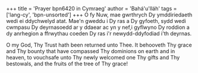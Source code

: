 +++
title = 'Prayer bpn6420 in Cymraeg'
author = 'Bahá'u'lláh'
tags = ['lang-cy', 'bpn-unsorted']
+++
O fy Nuw, mae gwrthrych Dy ymddiriedaeth wedi ei ddychwelyd atat. Mae'n gweddu i Dy ras a Dy gyfoeth,
sydd wedi cwmpasu Dy deyrnasoedd ar y ddaear ac yn y nef,i gyflwyno Dy roddion a dy anrhegion a ffrwythau coeden Dy ras i'r newydd-ddyfodiad i'th deyrnas.

O my God, Thy Trust hath been returned unto Thee. It behooveth Thy grace and Thy bounty that have compassed Thy dominions on earth and in heaven, to vouchsafe unto Thy newly welcomed one Thy gifts and Thy bestowals, and the fruits of the tree of Thy grace!

